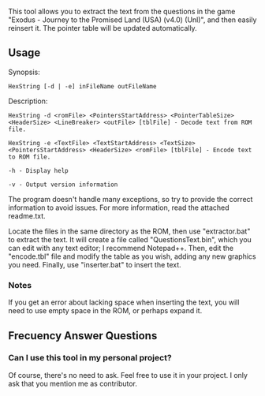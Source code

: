 This tool allows you to extract the text from the questions in the game "Exodus - Journey to the Promised Land (USA) (v4.0) (Unl)", and then easily reinsert it. The pointer table will be updated automatically.

## Usage

Synopsis:
```
HexString [-d | -e] inFileName outFileName
```

Description:

```
HexString -d <romFile> <PointersStartAddress> <PointerTableSize> <HeaderSize> <LineBreaker> <outFile> [tblFile] - Decode text from ROM file.

HexString -e <TextFile> <TextStartAddress> <TextSize> <PointersStartAddress> <HeaderSize> <romFile> [tblFile] - Encode text to ROM file.

-h - Display help

-v - Output version information
```
The program doesn't handle many exceptions, so try to provide the correct information to avoid issues. For more information, read the attached readme.txt.

Locate the files in the same directory as the ROM, then use "extractor.bat" to extract the text. It will create a file called "QuestionsText.bin", which you can edit with any text editor; I recommend Notepad++. Then, edit the "encode.tbl" file and modify the table as you wish, adding any new graphics you need. Finally, use "inserter.bat" to insert the text.

### Notes

If you get an error about lacking space when inserting the text, you will need to use empty space in the ROM, or perhaps expand it.

## Frecuency Answer Questions

### Can I use this tool in my personal project?

Of course, there's no need to ask. Feel free to use it in your project. I only ask that you mention me as contributor.

